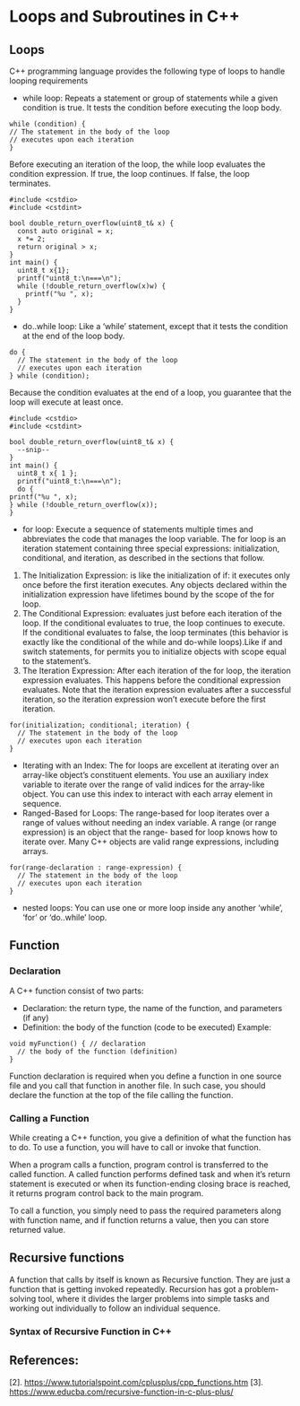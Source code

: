 # Loops and Subroutines in C++

## Loops
C++ programming language provides the following type of loops to handle looping requirements
* while loop: Repeats a statement or group of statements while a given condition is true. It tests the condition before executing the loop body.
```
while (condition) {
// The statement in the body of the loop 
// executes upon each iteration
}
```
Before executing an iteration of the loop, the while loop evaluates the condition expression. If true, the loop continues. If false, the loop terminates.
```
#include <cstdio>
#include <cstdint>

bool double_return_overflow(uint8_t& x) {
  const auto original = x;
  x *= 2;
  return original > x;
}
int main() {
  uint8_t x{1}; 
  printf("uint8_t:\n===\n");
  while (!double_return_overflow(x)w) {
    printf("%u ", x);
  }
}
```
* do..while loop: Like a ‘while’ statement, except that it tests the condition at the end of the loop body.
```
do {
  // The statement in the body of the loop
  // executes upon each iteration
} while (condition);
```
Because the condition evaluates at the end of a loop, you guarantee that the loop will execute at least once.
```
#include <cstdio>
#include <cstdint>

bool double_return_overflow(uint8_t& x) { 
  --snip--
}
int main() {
  uint8_t x{ 1 };
  printf("uint8_t:\n===\n");
  do {
printf("%u ", x);
} while (!double_return_overflow(x));
}
```

* for loop: Execute a sequence of statements multiple times and abbreviates the code that manages the loop variable.
The for loop is an iteration statement containing three special expressions: initialization, conditional, and iteration, as described in the sections that follow.
1. The Initialization Expression: is like the initialization of if: it executes only once before the first iteration executes. Any objects declared within the initialization expression have lifetimes bound by the scope of the for loop.
2. The Conditional Expression: evaluates just before each iteration of the loop. If the conditional evaluates to true, the loop continues to execute. If the conditional evaluates to false, the loop terminates (this behavior is exactly like the conditional of the while and do-while loops).Like if and switch statements, for permits you to initialize objects with scope equal to the statement’s.
3. The Iteration Expression: After each iteration of the for loop, the iteration expression evaluates. This happens before the conditional expression evaluates. Note that the iteration expression evaluates after a successful iteration, so the iteration expression won’t execute before the first iteration.
```
for(initialization; conditional; iteration) { 
  // The statement in the body of the loop
  // executes upon each iteration
}
```
- Iterating with an Index: The for loops are excellent at iterating over an array-like object’s constituent elements. You use an auxiliary index variable to iterate over the range of valid indices for the array-like object. You can use this index to interact with each array element in sequence.
- Ranged-Based for Loops: The range-based for loop iterates over a range of values without needing an index variable. A range (or range expression) is an object that the range- based for loop knows how to iterate over. Many C++ objects are valid range expressions, including arrays. 
```
for(range-declaration : range-expression) { 
  // The statement in the body of the loop 
  // executes upon each iteration
}
```

* nested loops: You can use one or more loop inside any another ‘while’, ‘for’ or ‘do..while’ loop.

## Function
### Declaration
A C++ function consist of two parts:
- Declaration: the return type, the name of the function, and parameters (if any)
- Definition: the body of the function (code to be executed)
Example:
```
void myFunction() { // declaration
  // the body of the function (definition)
}
```
Function declaration is required when you define a function in one source file and you call that function in another file. In such case, you should declare the function at the top of the file calling the function.

### Calling a Function
While creating a C++ function, you give a definition of what the function has to do. To use a function, you will have to call or invoke that function.

When a program calls a function, program control is transferred to the called function. A called function performs defined task and when it’s return statement is executed or when its function-ending closing brace is reached, it returns program control back to the main program.

To call a function, you simply need to pass the required parameters along with function name, and if function returns a value, then you can store returned value. 

## Recursive functions
A function that calls by itself is known as Recursive function. They are just a function that is getting invoked repeatedly. Recursion has got a problem-solving tool, where it divides the larger problems into simple tasks and working out individually to follow an individual sequence.

### Syntax of Recursive Function in C++

### 


## References: 

[2]. https://www.tutorialspoint.com/cplusplus/cpp_functions.htm
[3]. https://www.educba.com/recursive-function-in-c-plus-plus/
